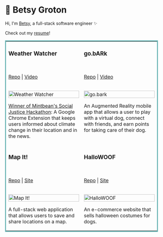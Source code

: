 # :sunflower: Betsy Groton

Hi, I'm [Betsy](https://www.betsygroton.com/), a full-stack software engineer :sparkles:


Check out my [resume](https://betsyg6.github.io/Resume/)!

<table bordercolor="#66b2b2">
  <tr>
     <td width="33%" valign="top">
      <h3>Weather Watcher</h3>
        <br />
        <p><a href="https://github.com/Jackie-Sydney-Betsy/weather-chrome-extension">Repo</a> | <a href="https://www.youtube.com/watch?v=36AS_etm0JM&feature=youtu.be">Video</a></p>
        <br />
        <a href="https://www.youtube.com/watch?v=36AS_etm0JM&feature=youtu.b">
            <img src="https://media.giphy.com/media/WD7GdVKKhRDdrfFjaR/giphy.gif" width="100%" alt="Weather Watcher"/>
        </a>
       <p><a href="https://www.linkedin.com/feed/update/urn:li:activity:6744353266055962624">Winner of Mintbean's Social Justice Hackathon</a>: A Google Chrome Extension that keeps users informed about climate change in their location and in the news.</p>
    </td>
    <td width="33%" valign="top">
      <h3>go.bARk</h3>
        <br />
        <p><a href="https://github.com/gh-capstone-team-c/Go.bARk">Repo</a> | <a href="https://www.youtube.com/watch?v=tJig6T0Ccoc">Video</a></p>
        <br />
          <a href="https://www.youtube.com/watch?v=tJig6T0Ccoc">
            <img src="https://media.giphy.com/media/3OL5fgmOef37nkMSnt/giphy.gif" width="100%" alt="go.bark"/>
          </a>
        <p>An Augmented Reality mobile app that allows a user to play with a virtual dog, connect with friends, and earn points for taking care of their dog.</p>
    </td>
  </tr>
  
  
   <tr>
    <td width="33%" valign="top">
      <h3>Map It!</h3>
        <br />
        <p><a href="https://github.com/betsyg6/mapitapp">Repo</a> | <a href="https://mapitapp.herokuapp.com/">Site</a></p>
        <br />
        <a href="https://mapitapp.herokuapp.com/">
            <img src="https://media.giphy.com/media/L7hy6GV0La3AktoZwQ/giphy.gif" width="100%" alt="Map It!"/>
        </a>
        <p>A full-stack web application that allows users to save and share locations on a map.</p>
    </td>
      <td width="33%" valign="top">
      <h3>HalloWOOF</h3>
        <br />
        <p><a href="https://github.com/Grace-Shopper-BG-JL-AV/grace-shopper">Repo</a> | <a href="https://hallowoof.herokuapp.com/">Site</a></p>
        <br />
          <a href="https://hallowoof.herokuapp.com/">
            <img src="https://media.giphy.com/media/radHakjt8ESYU1Bkaa/giphy.gif" width="100%" alt="HalloWOOF"/>
          </a>
        <p>An e-commerce website that sells halloween costumes for dogs.</p>
    </td>
  </tr>
</table>

